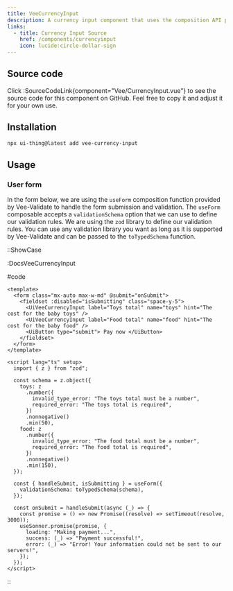 ```yaml
---
title: VeeCurrencyInput
description: A currency input component that uses the composition API provided by Vee-Validate to perform validation.
links:
  - title: Currency Input Source
    href: /components/currencyinput
    icon: lucide:circle-dollar-sign
---
```


## Source code

Click :SourceCodeLink{component="Vee/CurrencyInput.vue"} to see the source code for this component on GitHub. Feel free to copy it and adjust it for your own use.

## Installation

```bash
npx ui-thing@latest add vee-currency-input
```

## Usage

### User form

In the form below, we are using the `useForm` composition function provided by Vee-Validate to handle the form submission and validation. The `useForm` composable accepts a `validationSchema` option that we can use to define our validation rules. We are using the `zod` library to define our validation rules. You can use any validation library you want as long as it is supported by Vee-Validate and can be passed to the `toTypedSchema` function.

::ShowCase

:DocsVeeCurrencyInput

#code

<!-- automd:file src="../../app/components/content/Docs/Vee/CurrencyInput/DocsVeeCurrencyInput.vue" code lang="vue" -->

```vue [DocsVeeCurrencyInput.vue]
<template>
  <form class="mx-auto max-w-md" @submit="onSubmit">
    <fieldset :disabled="isSubmitting" class="space-y-5">
      <UiVeeCurrencyInput label="Toys total" name="toys" hint="The cost for the baby toys" />
      <UiVeeCurrencyInput label="Food total" name="food" hint="The cost for the baby food" />
      <UiButton type="submit"> Pay now </UiButton>
    </fieldset>
  </form>
</template>

<script lang="ts" setup>
  import { z } from "zod";

  const schema = z.object({
    toys: z
      .number({
        invalid_type_error: "The toys total must be a number",
        required_error: "The toys total is required",
      })
      .nonnegative()
      .min(50),
    food: z
      .number({
        invalid_type_error: "The food total must be a number",
        required_error: "The food total is required",
      })
      .nonnegative()
      .min(150),
  });

  const { handleSubmit, isSubmitting } = useForm({
    validationSchema: toTypedSchema(schema),
  });

  const onSubmit = handleSubmit(async (_) => {
    const promise = () => new Promise((resolve) => setTimeout(resolve, 3000));
    useSonner.promise(promise, {
      loading: "Making payment...",
      success: (_) => "Payment successful!",
      error: (_) => "Error! Your information could not be sent to our servers!",
    });
  });
</script>
```

<!-- /automd -->

::
